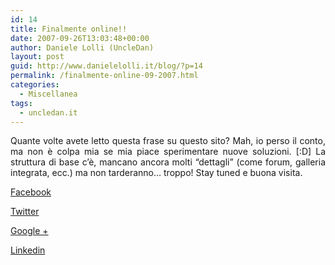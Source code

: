```yaml
---
id: 14
title: Finalmente online!!
date: 2007-09-26T13:03:48+00:00
author: Daniele Lolli (UncleDan)
layout: post
guid: http://www.danielelolli.it/blog/?p=14
permalink: /finalmente-online-09-2007.html
categories:
  - Miscellanea
tags:
  - uncledan.it
---
```

<p align="justify">
  Quante volte avete letto questa frase su questo sito? Mah, io perso il conto, ma non è colpa mia se mia piace sperimentare nuove soluzioni. [:D] La struttura di base c&#8217;è, mancano ancora molti &#8220;dettagli&#8221; (come forum, galleria integrata, ecc.) ma non tarderanno&#8230; troppo! Stay tuned e buona visita.
</p>

<div class="container_share">
  <a href="http://www.facebook.com/sharer.php?u=http://www.danielelolli.it/finalmente-online-09-2007.html&t=Finalmente online!!" target="_blank" class="button_purab_share facebook"><span><i class="icon-facebook"></i></span>
  
  <p>
    Facebook
  </p></a> 
  
  <a href="http://twitter.com/share?url=http://www.danielelolli.it/finalmente-online-09-2007.html&text=Finalmente online!!" target="_blank" class="button_purab_share twitter"><span><i class="icon-twitter"></i></span>
  
  <p>
    Twitter
  </p></a> 
  
  <a href="https://plus.google.com/share?url=http://www.danielelolli.it/finalmente-online-09-2007.html" target="_blank" class="button_purab_share google-plus"><span><i class="icon-google-plus"></i></span>
  
  <p>
    Google +
  </p></a> 
  
  <a href="http://www.linkedin.com/shareArticle?mini=true&url=http://www.danielelolli.it/finalmente-online-09-2007.html&title=Finalmente online!!" target="_blank" class="button_purab_share linkedin"><span><i class="icon-linkedin"></i></span>
  
  <p>
    Linkedin
  </p></a>
</div>